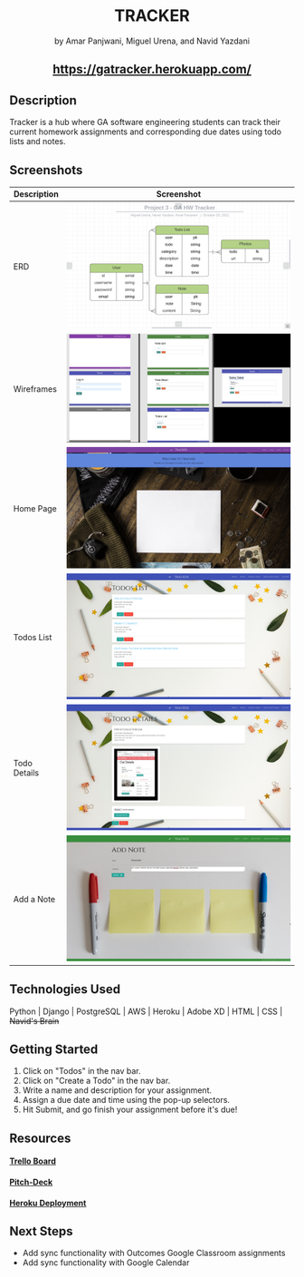  <h1 align="center">TRACKER </h1>
<p align="center">by Amar Panjwani, Miguel Urena, and Navid Yazdani</p>

## <h2 align="center">https://gatracker.herokuapp.com/


## Description
Tracker is a hub where GA software engineering students can track their current homework assignments and corresponding due dates using todo lists and notes.

## Screenshots
| Description | Screenshot |
|------------ | ------------|
| ERD | ![All Projects](main_app/static/images/ERD.jpg)
| Wireframes | ![All Projects](main_app/static/images/wireframes/all_wireframes.jpg)
| Home Page | ![All Projects](main_app/static/images/screenshots/home_screenshot.jpg)
| Todos List | ![All Projects](main_app/static/images/screenshots/todos_list_screenshot.jpg)
| Todo Details | ![All Projects](main_app/static/images/screenshots/todo_details_screenshot.jpg)
| Add a Note | ![All Projects](main_app/static/images/screenshots/note_add_screenshot.jpg)

## Technologies Used
Python | Django | PostgreSQL | AWS | Heroku | Adobe XD | HTML | CSS | <s>Navid's Brain</s>

## Getting Started
1. Click on "Todos" in the nav bar. 
2. Click on "Create a Todo" in the nav bar.
3. Write a name and description for your assignment.
4. Assign a due date and time using the pop-up selectors.
5. Hit Submit, and go finish your assignment before it's due! 

## Resources
#### [Trello Board](https://trello.com/b/PUkOSwTq/tracker-project-3)

#### [Pitch-Deck](https://docs.google.com/presentation/d/1h2wwLEPFEW8QYUVp-uX2hn5afxvE5GVZatkmLsMW-J4/edit?usp=sharing)

#### [Heroku Deployment](https://gatracker.herokuapp.com/)

## Next Steps
+ Add sync functionality with Outcomes Google Classroom assignments
+ Add sync functionality with Google Calendar

